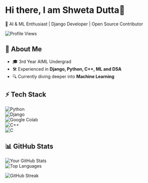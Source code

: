 # Hi there, I am Shweta Dutta👋
🚀 AI & ML Enthusiast | Django Developer | Open Source Contributor 

![Profile Views](https://komarev.com/ghpvc/?username=your-username&color=blue) 

## 🌟 About Me  
- 🎓 3rd Year AIML Undergrad  
- 🛠️ Experienced in **Django, Python, C++, ML and DSA**  
- 🔍 Currently diving deeper into **Machine Learning**

## ⚡ Tech Stack  

![Python](https://img.shields.io/badge/Python-3776AB?style=for-the-badge&logo=python&logoColor=white)  
![Django](https://img.shields.io/badge/Django-092E20?style=for-the-badge&logo=django&logoColor=white)  
![Google Colab](https://img.shields.io/badge/Google%20Colab-F9AB00?style=for-the-badge&logo=googlecolab&logoColor=white)  
![C++](https://img.shields.io/badge/C++-00599C?style=for-the-badge&logo=c%2B%2B&logoColor=white)  
![C](https://img.shields.io/badge/C-A8B9CC?style=for-the-badge&logo=c&logoColor=white)  


## 📊 GitHub Stats  
![Your GitHub Stats](https://github-readme-stats.vercel.app/api?username=shwemax&show_icons=true&theme=radical)  
![Top Languages](https://github-readme-stats.vercel.app/api/top-langs/?username=shwemax&layout=compact&theme=radical)  


![GitHub Streak](https://streak-stats.demolab.com/?user=shwemax&theme=radical)

<!--
**shweMax/shweMax** is a ✨ _special_ ✨ repository because its `README.md` (this file) appears on your GitHub profile.

Here are some ideas to get you started:

- 🔭 I’m currently working on ...
- 🌱 I’m currently learning ...
- 👯 I’m looking to collaborate on ...
- 🤔 I’m looking for help with ...
- 💬 Ask me about ...
- 📫 How to reach me: ...
- 😄 Pronouns: ...
- ⚡ Fun fact: ...
-->
